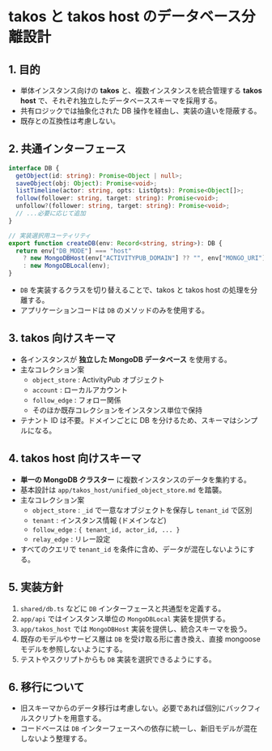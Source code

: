 # takos と takos host のデータベース分離設計

## 1. 目的

- 単体インスタンス向けの **takos** と、複数インスタンスを統合管理する **takos
  host** で、それぞれ独立したデータベーススキーマを採用する。
- 共有ロジックでは抽象化された DB 操作を経由し、実装の違いを隠蔽する。
- 既存との互換性は考慮しない。

## 2. 共通インターフェース

```ts
interface DB {
  getObject(id: string): Promise<Object | null>;
  saveObject(obj: Object): Promise<void>;
  listTimeline(actor: string, opts: ListOpts): Promise<Object[]>;
  follow(follower: string, target: string): Promise<void>;
  unfollow?(follower: string, target: string): Promise<void>;
  // ...必要に応じて追加
}

// 実装選択用ユーティリティ
export function createDB(env: Record<string, string>): DB {
  return env["DB_MODE"] === "host"
    ? new MongoDBHost(env["ACTIVITYPUB_DOMAIN"] ?? "", env["MONGO_URI"] ?? "")
    : new MongoDBLocal(env);
}
```

- `DB` を実装するクラスを切り替えることで、takos と takos host
  の処理を分離する。
- アプリケーションコードは `DB` のメソッドのみを使用する。

## 3. takos 向けスキーマ

- 各インスタンスが **独立した MongoDB データベース** を使用する。
- 主なコレクション案
  - `object_store` : ActivityPub オブジェクト
  - `account` : ローカルアカウント
  - `follow_edge` : フォロー関係
  - そのほか既存コレクションをインスタンス単位で保持
- テナント ID は不要。ドメインごとに DB を分けるため、スキーマはシンプルになる。

## 4. takos host 向けスキーマ

- **単一の MongoDB クラスター** に複数インスタンスのデータを集約する。
- 基本設計は `app/takos_host/unified_object_store.md` を踏襲。
- 主なコレクション案
  - `object_store` : `_id` で一意なオブジェクトを保存し `tenant_id` で区別
  - `tenant` : インスタンス情報 (ドメインなど)
  - `follow_edge` : `{ tenant_id, actor_id, ... }`
  - `relay_edge` : リレー設定
- すべてのクエリで `tenant_id` を条件に含め、データが混在しないようにする。

## 5. 実装方針

1. `shared/db.ts` などに `DB` インターフェースと共通型を定義する。
2. `app/api` ではインスタンス単位の `MongoDBLocal` 実装を提供する。
3. `app/takos_host` では `MongoDBHost` 実装を提供し、統合スキーマを扱う。
4. 既存のモデルやサービス層は `DB` を受け取る形に書き換え、直接 mongoose
   モデルを参照しないようにする。
5. テストやスクリプトからも `DB` 実装を選択できるようにする。

## 6. 移行について

- 旧スキーマからのデータ移行は考慮しない。必要であれば個別にバックフィルスクリプトを用意する。
- コードベースは `DB`
  インターフェースへの依存に統一し、新旧モデルが混在しないよう整理する。
